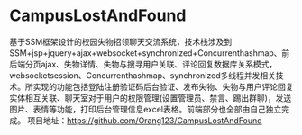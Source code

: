 # CampusLostAndFound
基于SSM框架设计的校园失物招领聊天交流系统，技术栈涉及到SSM+jsp+jquery+ajax+websocket+synchronized+Concurrenthashmap、前后端分页ajax、失物详情、失物与搜寻用户关联、评论回复数据库关系模式，websocketsession、Concurrenthashmap、synchronized多线程并发相关技术。所实现的功能包括登陆注册验证码后台验证、发布失物、失物与用户评论回复实体相互关联、聊天室对于用户的权限管理(设置管理员、禁言、踢出群聊)，发送图片、表情等功能，打印后台管理信息excel表格。前端部分也全部由自己独立完成。
项目地址：https://github.com/Orang123/CampusLostAndFound
